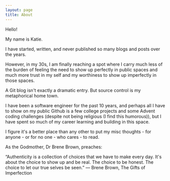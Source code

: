 ```yaml
---
layout: page
title: About
---
```


Hello!

My name is Katie.

I have started, written, and never published so many blogs and posts over the years. 

However, in my 30s, I am finally reaching a spot where I carry much less of the burden of feeling the need to show up perfectly in public spaces and much more trust in my self and my worthiness to show up imperfectly in those spaces.

A Git blog isn't exactly a dramatic entry. But source control is my metaphorical home town.

I have been a software engineer for the past 10 years, and perhaps all I have to show on my public Github is a few college projects and some Advent coding challenges (despite not being religious (I find this humorous)), but I have spent so much of my career learning and building in this space.

I figure it's a better place than any other to put my misc thoughts - for anyone - or for no one - who cares - to read.

As the Godmother, Dr Brene Brown, preaches:

“Authenticity is a collection of choices that we have to make every day. It's about the choice to show up and be real. The choice to be honest. The choice to let our true selves be seen.”
― Brene Brown, The Gifts of Imperfection